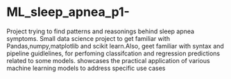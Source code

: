 # ML_sleep_apnea_p1-
Project trying to find patterns and reasonings behind sleep apnea symptoms. Small data science project to get familiar with Pandas,numpy,matplotlib and scikit learn.Also, geet familiar with syntax and pipeline guidlelines, for perfoming classifcation and regression predictions related to some models.
showcases the practical application of various machine learning models to address specific use cases
